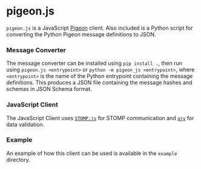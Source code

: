 # pigeon.js

`pigeon.js` is a JavaScript [Pigeon](https://github.com/AllenInstitute/pigeon) client. Also included is a Python script for converting the Python Pigeon message definitions to JSON.

### Message Converter

The message converter can be installed using `pip install .`, then run using `pigeon.js <entrypoint>` or `python -m pigeon_js <entrypoint>`, where `<entrypoint>` is the name of the Python entrypoint containing the message definitions. This produces a JSON file containing the message hashes and schemas in JSON Schema format.

### JavaScript Client

The JavaScript Client uses [`STOMP.js`](https://github.com/stomp-js/stompjs) for STOMP communication and [`ajv`](https://www.npmjs.com/package/ajv) for data validation.

### Example

An example of how this client can be used is available in the `example` directory.
